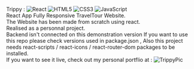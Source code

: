 
Trippy :  ![React](https://img.shields.io/badge/react-%2320232a.svg?style=for-the-badge&logo=react&logoColor=%2361DAFB) ![HTML5](https://img.shields.io/badge/html5-%23E34F26.svg?style=for-the-badge&logo=html5&logoColor=white)  ![CSS3](https://img.shields.io/badge/css3-%231572B6.svg?style=for-the-badge&logo=css3&logoColor=white) ![JavaScript](https://img.shields.io/badge/javascript-%23323330.svg?style=for-the-badge&logo=javascript&logoColor=%23F7DF1E)  
React App Fully Responsive TravelTour Website.  
The Website has been made from scratch using react.  
Realised as a personnal project.  
Backend isn't connected on this demonstration version 
If you want to use this repo please check versions used in package.json , Also this project needs react-scripts / react-icons / react-router-dom packages to be installed.  
If you want to see it live, check out my personal portflio at : 
![TrippyPic](https://user-images.githubusercontent.com/71343777/199231613-5fa32010-fee3-4a24-b32d-e4e4c255b89a.png)
